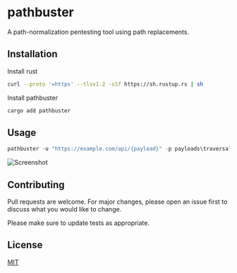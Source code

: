 # pathbuster

A path-normalization pentesting tool using path replacements.

## Installation

Install rust

```bash
curl --proto '=https' --tlsv1.2 -sSf https://sh.rustup.rs | sh
```

Install pathbuster

```bash
cargo add pathbuster
```

## Usage

```rust
pathbuster -u "https://example.com/api/{payload}" -p payloads\traversals.txt --deviation 2 -o output.txt
```

![Screenshot]("static/carbon.png")


## Contributing

Pull requests are welcome. For major changes, please open an issue first
to discuss what you would like to change.

Please make sure to update tests as appropriate.

## License

[MIT](https://choosealicense.com/licenses/mit/)